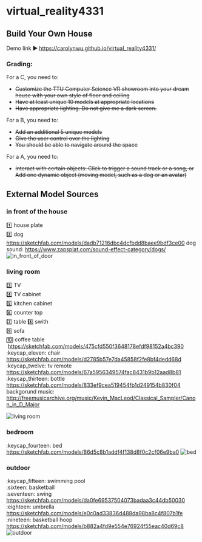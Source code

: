 # virtual_reality4331

## Build Your Own House


Demo link :arrow_forward: https://carolynwu.github.io/virtual_reality4331/

### **Grading:**  
For a C, you need to:
* ~~Customize the TTU Computer Science VR showroom into your dream house with your own style of floor and ceiling~~
* ~~Have at least unique 10 models at appropriate locations~~
* ~~Have appropriate lighting. Do not give me a dark screen.~~

For a B, you need to:
* ~~Add an additional 5 unique models~~
* ~~Give the user control over the lighting~~
* ~~You should be able to navigate around the space~~

For a A, you need to:
* ~~Interact with certain objects: Click to trigger a sound track or a song, or
Add one dynamic object (moving model, such as a dog or an avatar)~~


## **External Model Sources**
### **in front of the house**
:one: house plate  
:two: dog  https://sketchfab.com/models/dadb71216dbc4dcfbdd8baee9bdf3ce00 
dog sound: https://www.zapsplat.com/sound-effect-category/dogs/
![in_front_of_door](https://user-images.githubusercontent.com/22507322/36346696-ee6e9a20-1408-11e8-9316-86404e9e804e.PNG)

### **living room**
:three: TV    
:four: TV cabinet    
:five: kitchen cabinet   
:six: counter top   
:seven: table 
:eight: swith  
:nine: sofa  
:keycap_ten: coffee table  https://sketchfab.com/models/475cfd550f3648178efdf98152a4bc390  
:keycap_eleven: chair https://sketchfab.com/models/d2785b57e7da45858f2fe8bf4dedd68d     
:keycap_twelve: tv remote https://sketchfab.com/models/67a5956349574fac8431b9b12aad8b81    
:keycap_thirteen: bottle https://sketchfab.com/models/833ef9cea519454fb1d249154b830f04    
backgorund music: http://freemusicarchive.org/music/Kevin_MacLeod/Classical_Sampler/Canon_in_D_Major

![living room](https://user-images.githubusercontent.com/22507322/36346795-e4d8e120-140b-11e8-986d-cdaab7afc6aa.PNG)


### **bedroom**
:keycap_fourteen: bed  https://sketchfab.com/models/86d5c8b1addf4f138d8f0c2cf06e9ba0 
![bed](https://user-images.githubusercontent.com/22507322/36346802-0f9d1bb0-140c-11e8-886a-7020fbdf355e.PNG)


### **outdoor**
:keycap_fifteen: swimming pool  
:sixteen: basketball   
:seventeen: swing  https://sketchfab.com/models/da0fe69537504073badaa3c44db50030   
:eighteen: umbrella  https://sketchfab.com/models/e0c0ad33836d488da98ba8c4f807b1fe      
:nineteen: basketball hoop  https://sketchfab.com/models/b882a4fd9e554e76924f55eac40d69c8 
![outdoor](https://user-images.githubusercontent.com/22507322/36346805-2228bd98-140c-11e8-8de7-82903389292e.PNG)




